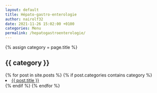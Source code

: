 ```yaml
---
layout: default
title: Hépato-gastro-enterologie
author: nairolf32
date: 2021-11-26 15:02:00 +0100
categories: Menu
permalink: /hepatogastroenterologie/
---
```


{% assign category = page.title %}

<h2>{{ category }}</h2>
{% for post in site.posts %}
{% if post.categories contains category %}
<li> <a href="{{ post.url | relative_url }}">{{ post.title }}</a></li>
{% endif %}
{% endfor %}
